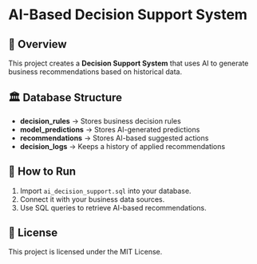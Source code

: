 # AI-Based Decision Support System

## 📌 Overview
This project creates a **Decision Support System** that uses AI to generate business recommendations based on historical data.

## 🏛 Database Structure
- **decision_rules** → Stores business decision rules  
- **model_predictions** → Stores AI-generated predictions  
- **recommendations** → Stores AI-based suggested actions  
- **decision_logs** → Keeps a history of applied recommendations  

## 📂 How to Run
1. Import `ai_decision_support.sql` into your database.
2. Connect it with your business data sources.
3. Use SQL queries to retrieve AI-based recommendations.

## 📜 License
This project is licensed under the MIT License.
